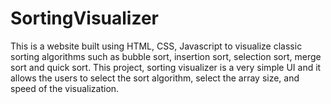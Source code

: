 # SortingVisualizer
This is a website built using HTML, CSS, Javascript to visualize classic sorting algorithms such as bubble sort, insertion sort, selection sort, merge sort and quick sort.
This project, sorting visualizer is a very simple UI and it allows the users to select the sort algorithm, select the array size, and speed of the visualization.
